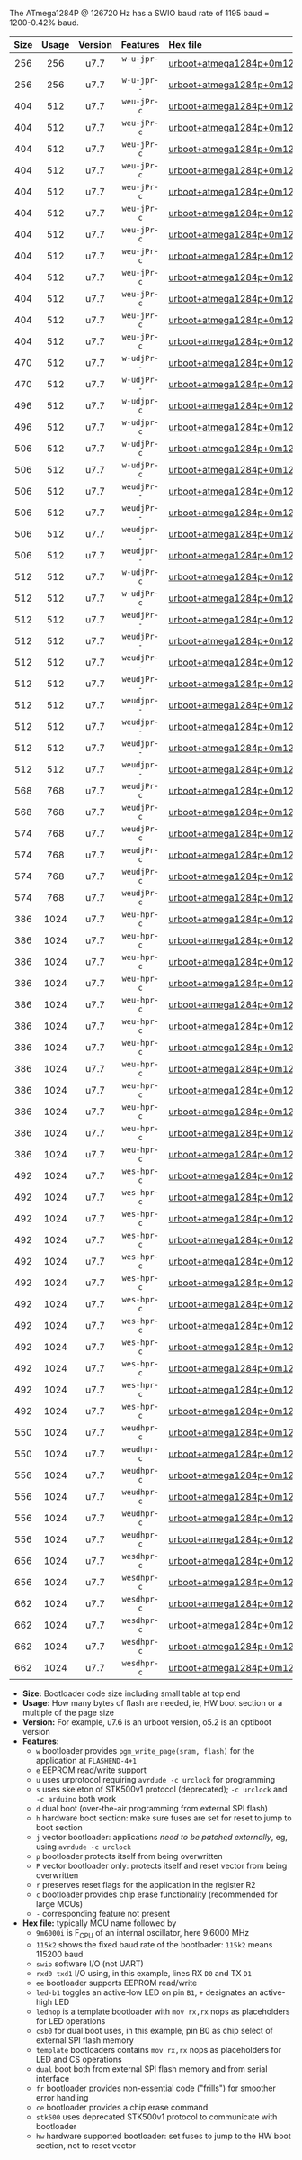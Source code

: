 The ATmega1284P @ 126720 Hz has a SWIO baud rate of 1195 baud = 1200-0.42% baud.

|Size|Usage|Version|Features|Hex file|
|:-:|:-:|:-:|:-:|:--|
|256|256|u7.7|`w-u-jpr--`|[urboot+atmega1284p+0m126720i++++1k2_swio_rxd0_txd1.hex](https://raw.githubusercontent.com/stefanrueger/urboot.hex/main/mcus/atmega1284p/internal_oscillator/fint+0m126720_Hz/br++++1k2_bps/urboot+atmega1284p+0m126720i++++1k2_swio_rxd0_txd1.hex)|
|256|256|u7.7|`w-u-jpr--`|[urboot+atmega1284p+0m126720i++++1k2_swio_rxd2_txd3.hex](https://raw.githubusercontent.com/stefanrueger/urboot.hex/main/mcus/atmega1284p/internal_oscillator/fint+0m126720_Hz/br++++1k2_bps/urboot+atmega1284p+0m126720i++++1k2_swio_rxd2_txd3.hex)|
|404|512|u7.7|`weu-jPr-c`|[urboot+atmega1284p+0m126720i++++1k2_swio_rxd0_txd1_ee_led+b0_fr_ce.hex](https://raw.githubusercontent.com/stefanrueger/urboot.hex/main/mcus/atmega1284p/internal_oscillator/fint+0m126720_Hz/br++++1k2_bps/urboot+atmega1284p+0m126720i++++1k2_swio_rxd0_txd1_ee_led+b0_fr_ce.hex)|
|404|512|u7.7|`weu-jPr-c`|[urboot+atmega1284p+0m126720i++++1k2_swio_rxd0_txd1_ee_led+b5_fr_ce.hex](https://raw.githubusercontent.com/stefanrueger/urboot.hex/main/mcus/atmega1284p/internal_oscillator/fint+0m126720_Hz/br++++1k2_bps/urboot+atmega1284p+0m126720i++++1k2_swio_rxd0_txd1_ee_led+b5_fr_ce.hex)|
|404|512|u7.7|`weu-jPr-c`|[urboot+atmega1284p+0m126720i++++1k2_swio_rxd0_txd1_ee_led+b7_fr_ce.hex](https://raw.githubusercontent.com/stefanrueger/urboot.hex/main/mcus/atmega1284p/internal_oscillator/fint+0m126720_Hz/br++++1k2_bps/urboot+atmega1284p+0m126720i++++1k2_swio_rxd0_txd1_ee_led+b7_fr_ce.hex)|
|404|512|u7.7|`weu-jPr-c`|[urboot+atmega1284p+0m126720i++++1k2_swio_rxd0_txd1_ee_led+c7_fr_ce.hex](https://raw.githubusercontent.com/stefanrueger/urboot.hex/main/mcus/atmega1284p/internal_oscillator/fint+0m126720_Hz/br++++1k2_bps/urboot+atmega1284p+0m126720i++++1k2_swio_rxd0_txd1_ee_led+c7_fr_ce.hex)|
|404|512|u7.7|`weu-jPr-c`|[urboot+atmega1284p+0m126720i++++1k2_swio_rxd0_txd1_ee_led+d7_fr_ce.hex](https://raw.githubusercontent.com/stefanrueger/urboot.hex/main/mcus/atmega1284p/internal_oscillator/fint+0m126720_Hz/br++++1k2_bps/urboot+atmega1284p+0m126720i++++1k2_swio_rxd0_txd1_ee_led+d7_fr_ce.hex)|
|404|512|u7.7|`weu-jPr-c`|[urboot+atmega1284p+0m126720i++++1k2_swio_rxd0_txd1_ee_lednop_fr_ce.hex](https://raw.githubusercontent.com/stefanrueger/urboot.hex/main/mcus/atmega1284p/internal_oscillator/fint+0m126720_Hz/br++++1k2_bps/urboot+atmega1284p+0m126720i++++1k2_swio_rxd0_txd1_ee_lednop_fr_ce.hex)|
|404|512|u7.7|`weu-jPr-c`|[urboot+atmega1284p+0m126720i++++1k2_swio_rxd2_txd3_ee_led+b0_fr_ce.hex](https://raw.githubusercontent.com/stefanrueger/urboot.hex/main/mcus/atmega1284p/internal_oscillator/fint+0m126720_Hz/br++++1k2_bps/urboot+atmega1284p+0m126720i++++1k2_swio_rxd2_txd3_ee_led+b0_fr_ce.hex)|
|404|512|u7.7|`weu-jPr-c`|[urboot+atmega1284p+0m126720i++++1k2_swio_rxd2_txd3_ee_led+b5_fr_ce.hex](https://raw.githubusercontent.com/stefanrueger/urboot.hex/main/mcus/atmega1284p/internal_oscillator/fint+0m126720_Hz/br++++1k2_bps/urboot+atmega1284p+0m126720i++++1k2_swio_rxd2_txd3_ee_led+b5_fr_ce.hex)|
|404|512|u7.7|`weu-jPr-c`|[urboot+atmega1284p+0m126720i++++1k2_swio_rxd2_txd3_ee_led+b7_fr_ce.hex](https://raw.githubusercontent.com/stefanrueger/urboot.hex/main/mcus/atmega1284p/internal_oscillator/fint+0m126720_Hz/br++++1k2_bps/urboot+atmega1284p+0m126720i++++1k2_swio_rxd2_txd3_ee_led+b7_fr_ce.hex)|
|404|512|u7.7|`weu-jPr-c`|[urboot+atmega1284p+0m126720i++++1k2_swio_rxd2_txd3_ee_led+c7_fr_ce.hex](https://raw.githubusercontent.com/stefanrueger/urboot.hex/main/mcus/atmega1284p/internal_oscillator/fint+0m126720_Hz/br++++1k2_bps/urboot+atmega1284p+0m126720i++++1k2_swio_rxd2_txd3_ee_led+c7_fr_ce.hex)|
|404|512|u7.7|`weu-jPr-c`|[urboot+atmega1284p+0m126720i++++1k2_swio_rxd2_txd3_ee_led+d7_fr_ce.hex](https://raw.githubusercontent.com/stefanrueger/urboot.hex/main/mcus/atmega1284p/internal_oscillator/fint+0m126720_Hz/br++++1k2_bps/urboot+atmega1284p+0m126720i++++1k2_swio_rxd2_txd3_ee_led+d7_fr_ce.hex)|
|404|512|u7.7|`weu-jPr-c`|[urboot+atmega1284p+0m126720i++++1k2_swio_rxd2_txd3_ee_lednop_fr_ce.hex](https://raw.githubusercontent.com/stefanrueger/urboot.hex/main/mcus/atmega1284p/internal_oscillator/fint+0m126720_Hz/br++++1k2_bps/urboot+atmega1284p+0m126720i++++1k2_swio_rxd2_txd3_ee_lednop_fr_ce.hex)|
|470|512|u7.7|`w-udjPr--`|[urboot+atmega1284p+0m126720i++++1k2_swio_rxd0_txd1_template_dual_fr.hex](https://raw.githubusercontent.com/stefanrueger/urboot.hex/main/mcus/atmega1284p/internal_oscillator/fint+0m126720_Hz/br++++1k2_bps/urboot+atmega1284p+0m126720i++++1k2_swio_rxd0_txd1_template_dual_fr.hex)|
|470|512|u7.7|`w-udjPr--`|[urboot+atmega1284p+0m126720i++++1k2_swio_rxd2_txd3_template_dual_fr.hex](https://raw.githubusercontent.com/stefanrueger/urboot.hex/main/mcus/atmega1284p/internal_oscillator/fint+0m126720_Hz/br++++1k2_bps/urboot+atmega1284p+0m126720i++++1k2_swio_rxd2_txd3_template_dual_fr.hex)|
|496|512|u7.7|`w-udjpr-c`|[urboot+atmega1284p+0m126720i++++1k2_swio_rxd0_txd1_template_dual_fr_ce.hex](https://raw.githubusercontent.com/stefanrueger/urboot.hex/main/mcus/atmega1284p/internal_oscillator/fint+0m126720_Hz/br++++1k2_bps/urboot+atmega1284p+0m126720i++++1k2_swio_rxd0_txd1_template_dual_fr_ce.hex)|
|496|512|u7.7|`w-udjpr-c`|[urboot+atmega1284p+0m126720i++++1k2_swio_rxd2_txd3_template_dual_fr_ce.hex](https://raw.githubusercontent.com/stefanrueger/urboot.hex/main/mcus/atmega1284p/internal_oscillator/fint+0m126720_Hz/br++++1k2_bps/urboot+atmega1284p+0m126720i++++1k2_swio_rxd2_txd3_template_dual_fr_ce.hex)|
|506|512|u7.7|`w-udjPr-c`|[urboot+atmega1284p+0m126720i++++1k2_swio_rxd0_txd1_led+c7_csb3_dual_fr_ce.hex](https://raw.githubusercontent.com/stefanrueger/urboot.hex/main/mcus/atmega1284p/internal_oscillator/fint+0m126720_Hz/br++++1k2_bps/urboot+atmega1284p+0m126720i++++1k2_swio_rxd0_txd1_led+c7_csb3_dual_fr_ce.hex)|
|506|512|u7.7|`w-udjPr-c`|[urboot+atmega1284p+0m126720i++++1k2_swio_rxd2_txd3_led+c7_csb3_dual_fr_ce.hex](https://raw.githubusercontent.com/stefanrueger/urboot.hex/main/mcus/atmega1284p/internal_oscillator/fint+0m126720_Hz/br++++1k2_bps/urboot+atmega1284p+0m126720i++++1k2_swio_rxd2_txd3_led+c7_csb3_dual_fr_ce.hex)|
|506|512|u7.7|`weudjPr--`|[urboot+atmega1284p+0m126720i++++1k2_swio_rxd0_txd1_ee_led+c7_csb3_dual.hex](https://raw.githubusercontent.com/stefanrueger/urboot.hex/main/mcus/atmega1284p/internal_oscillator/fint+0m126720_Hz/br++++1k2_bps/urboot+atmega1284p+0m126720i++++1k2_swio_rxd0_txd1_ee_led+c7_csb3_dual.hex)|
|506|512|u7.7|`weudjPr--`|[urboot+atmega1284p+0m126720i++++1k2_swio_rxd2_txd3_ee_led+c7_csb3_dual.hex](https://raw.githubusercontent.com/stefanrueger/urboot.hex/main/mcus/atmega1284p/internal_oscillator/fint+0m126720_Hz/br++++1k2_bps/urboot+atmega1284p+0m126720i++++1k2_swio_rxd2_txd3_ee_led+c7_csb3_dual.hex)|
|506|512|u7.7|`weudjpr--`|[urboot+atmega1284p+0m126720i++++1k2_swio_rxd0_txd1_ee_led+c7_csb3_dual_fr.hex](https://raw.githubusercontent.com/stefanrueger/urboot.hex/main/mcus/atmega1284p/internal_oscillator/fint+0m126720_Hz/br++++1k2_bps/urboot+atmega1284p+0m126720i++++1k2_swio_rxd0_txd1_ee_led+c7_csb3_dual_fr.hex)|
|506|512|u7.7|`weudjpr--`|[urboot+atmega1284p+0m126720i++++1k2_swio_rxd2_txd3_ee_led+c7_csb3_dual_fr.hex](https://raw.githubusercontent.com/stefanrueger/urboot.hex/main/mcus/atmega1284p/internal_oscillator/fint+0m126720_Hz/br++++1k2_bps/urboot+atmega1284p+0m126720i++++1k2_swio_rxd2_txd3_ee_led+c7_csb3_dual_fr.hex)|
|512|512|u7.7|`w-udjPr-c`|[urboot+atmega1284p+0m126720i++++1k2_swio_rxd0_txd1_led+d7_csc7_dual_fr_ce.hex](https://raw.githubusercontent.com/stefanrueger/urboot.hex/main/mcus/atmega1284p/internal_oscillator/fint+0m126720_Hz/br++++1k2_bps/urboot+atmega1284p+0m126720i++++1k2_swio_rxd0_txd1_led+d7_csc7_dual_fr_ce.hex)|
|512|512|u7.7|`w-udjPr-c`|[urboot+atmega1284p+0m126720i++++1k2_swio_rxd2_txd3_led+d7_csc7_dual_fr_ce.hex](https://raw.githubusercontent.com/stefanrueger/urboot.hex/main/mcus/atmega1284p/internal_oscillator/fint+0m126720_Hz/br++++1k2_bps/urboot+atmega1284p+0m126720i++++1k2_swio_rxd2_txd3_led+d7_csc7_dual_fr_ce.hex)|
|512|512|u7.7|`weudjPr--`|[urboot+atmega1284p+0m126720i++++1k2_swio_rxd0_txd1_ee_led+d7_csc7_dual.hex](https://raw.githubusercontent.com/stefanrueger/urboot.hex/main/mcus/atmega1284p/internal_oscillator/fint+0m126720_Hz/br++++1k2_bps/urboot+atmega1284p+0m126720i++++1k2_swio_rxd0_txd1_ee_led+d7_csc7_dual.hex)|
|512|512|u7.7|`weudjPr--`|[urboot+atmega1284p+0m126720i++++1k2_swio_rxd0_txd1_ee_template_dual.hex](https://raw.githubusercontent.com/stefanrueger/urboot.hex/main/mcus/atmega1284p/internal_oscillator/fint+0m126720_Hz/br++++1k2_bps/urboot+atmega1284p+0m126720i++++1k2_swio_rxd0_txd1_ee_template_dual.hex)|
|512|512|u7.7|`weudjPr--`|[urboot+atmega1284p+0m126720i++++1k2_swio_rxd2_txd3_ee_led+d7_csc7_dual.hex](https://raw.githubusercontent.com/stefanrueger/urboot.hex/main/mcus/atmega1284p/internal_oscillator/fint+0m126720_Hz/br++++1k2_bps/urboot+atmega1284p+0m126720i++++1k2_swio_rxd2_txd3_ee_led+d7_csc7_dual.hex)|
|512|512|u7.7|`weudjPr--`|[urboot+atmega1284p+0m126720i++++1k2_swio_rxd2_txd3_ee_template_dual.hex](https://raw.githubusercontent.com/stefanrueger/urboot.hex/main/mcus/atmega1284p/internal_oscillator/fint+0m126720_Hz/br++++1k2_bps/urboot+atmega1284p+0m126720i++++1k2_swio_rxd2_txd3_ee_template_dual.hex)|
|512|512|u7.7|`weudjpr--`|[urboot+atmega1284p+0m126720i++++1k2_swio_rxd0_txd1_ee_led+d7_csc7_dual_fr.hex](https://raw.githubusercontent.com/stefanrueger/urboot.hex/main/mcus/atmega1284p/internal_oscillator/fint+0m126720_Hz/br++++1k2_bps/urboot+atmega1284p+0m126720i++++1k2_swio_rxd0_txd1_ee_led+d7_csc7_dual_fr.hex)|
|512|512|u7.7|`weudjpr--`|[urboot+atmega1284p+0m126720i++++1k2_swio_rxd0_txd1_ee_template_dual_fr.hex](https://raw.githubusercontent.com/stefanrueger/urboot.hex/main/mcus/atmega1284p/internal_oscillator/fint+0m126720_Hz/br++++1k2_bps/urboot+atmega1284p+0m126720i++++1k2_swio_rxd0_txd1_ee_template_dual_fr.hex)|
|512|512|u7.7|`weudjpr--`|[urboot+atmega1284p+0m126720i++++1k2_swio_rxd2_txd3_ee_led+d7_csc7_dual_fr.hex](https://raw.githubusercontent.com/stefanrueger/urboot.hex/main/mcus/atmega1284p/internal_oscillator/fint+0m126720_Hz/br++++1k2_bps/urboot+atmega1284p+0m126720i++++1k2_swio_rxd2_txd3_ee_led+d7_csc7_dual_fr.hex)|
|512|512|u7.7|`weudjpr--`|[urboot+atmega1284p+0m126720i++++1k2_swio_rxd2_txd3_ee_template_dual_fr.hex](https://raw.githubusercontent.com/stefanrueger/urboot.hex/main/mcus/atmega1284p/internal_oscillator/fint+0m126720_Hz/br++++1k2_bps/urboot+atmega1284p+0m126720i++++1k2_swio_rxd2_txd3_ee_template_dual_fr.hex)|
|568|768|u7.7|`weudjPr-c`|[urboot+atmega1284p+0m126720i++++1k2_swio_rxd0_txd1_ee_led+c7_csb3_dual_fr_ce.hex](https://raw.githubusercontent.com/stefanrueger/urboot.hex/main/mcus/atmega1284p/internal_oscillator/fint+0m126720_Hz/br++++1k2_bps/urboot+atmega1284p+0m126720i++++1k2_swio_rxd0_txd1_ee_led+c7_csb3_dual_fr_ce.hex)|
|568|768|u7.7|`weudjPr-c`|[urboot+atmega1284p+0m126720i++++1k2_swio_rxd2_txd3_ee_led+c7_csb3_dual_fr_ce.hex](https://raw.githubusercontent.com/stefanrueger/urboot.hex/main/mcus/atmega1284p/internal_oscillator/fint+0m126720_Hz/br++++1k2_bps/urboot+atmega1284p+0m126720i++++1k2_swio_rxd2_txd3_ee_led+c7_csb3_dual_fr_ce.hex)|
|574|768|u7.7|`weudjPr-c`|[urboot+atmega1284p+0m126720i++++1k2_swio_rxd0_txd1_ee_led+d7_csc7_dual_fr_ce.hex](https://raw.githubusercontent.com/stefanrueger/urboot.hex/main/mcus/atmega1284p/internal_oscillator/fint+0m126720_Hz/br++++1k2_bps/urboot+atmega1284p+0m126720i++++1k2_swio_rxd0_txd1_ee_led+d7_csc7_dual_fr_ce.hex)|
|574|768|u7.7|`weudjPr-c`|[urboot+atmega1284p+0m126720i++++1k2_swio_rxd0_txd1_ee_template_dual_fr_ce.hex](https://raw.githubusercontent.com/stefanrueger/urboot.hex/main/mcus/atmega1284p/internal_oscillator/fint+0m126720_Hz/br++++1k2_bps/urboot+atmega1284p+0m126720i++++1k2_swio_rxd0_txd1_ee_template_dual_fr_ce.hex)|
|574|768|u7.7|`weudjPr-c`|[urboot+atmega1284p+0m126720i++++1k2_swio_rxd2_txd3_ee_led+d7_csc7_dual_fr_ce.hex](https://raw.githubusercontent.com/stefanrueger/urboot.hex/main/mcus/atmega1284p/internal_oscillator/fint+0m126720_Hz/br++++1k2_bps/urboot+atmega1284p+0m126720i++++1k2_swio_rxd2_txd3_ee_led+d7_csc7_dual_fr_ce.hex)|
|574|768|u7.7|`weudjPr-c`|[urboot+atmega1284p+0m126720i++++1k2_swio_rxd2_txd3_ee_template_dual_fr_ce.hex](https://raw.githubusercontent.com/stefanrueger/urboot.hex/main/mcus/atmega1284p/internal_oscillator/fint+0m126720_Hz/br++++1k2_bps/urboot+atmega1284p+0m126720i++++1k2_swio_rxd2_txd3_ee_template_dual_fr_ce.hex)|
|386|1024|u7.7|`weu-hpr-c`|[urboot+atmega1284p+0m126720i++++1k2_swio_rxd0_txd1_ee_led+b0_fr_ce_hw.hex](https://raw.githubusercontent.com/stefanrueger/urboot.hex/main/mcus/atmega1284p/internal_oscillator/fint+0m126720_Hz/br++++1k2_bps/urboot+atmega1284p+0m126720i++++1k2_swio_rxd0_txd1_ee_led+b0_fr_ce_hw.hex)|
|386|1024|u7.7|`weu-hpr-c`|[urboot+atmega1284p+0m126720i++++1k2_swio_rxd0_txd1_ee_led+b5_fr_ce_hw.hex](https://raw.githubusercontent.com/stefanrueger/urboot.hex/main/mcus/atmega1284p/internal_oscillator/fint+0m126720_Hz/br++++1k2_bps/urboot+atmega1284p+0m126720i++++1k2_swio_rxd0_txd1_ee_led+b5_fr_ce_hw.hex)|
|386|1024|u7.7|`weu-hpr-c`|[urboot+atmega1284p+0m126720i++++1k2_swio_rxd0_txd1_ee_led+b7_fr_ce_hw.hex](https://raw.githubusercontent.com/stefanrueger/urboot.hex/main/mcus/atmega1284p/internal_oscillator/fint+0m126720_Hz/br++++1k2_bps/urboot+atmega1284p+0m126720i++++1k2_swio_rxd0_txd1_ee_led+b7_fr_ce_hw.hex)|
|386|1024|u7.7|`weu-hpr-c`|[urboot+atmega1284p+0m126720i++++1k2_swio_rxd0_txd1_ee_led+c7_fr_ce_hw.hex](https://raw.githubusercontent.com/stefanrueger/urboot.hex/main/mcus/atmega1284p/internal_oscillator/fint+0m126720_Hz/br++++1k2_bps/urboot+atmega1284p+0m126720i++++1k2_swio_rxd0_txd1_ee_led+c7_fr_ce_hw.hex)|
|386|1024|u7.7|`weu-hpr-c`|[urboot+atmega1284p+0m126720i++++1k2_swio_rxd0_txd1_ee_led+d7_fr_ce_hw.hex](https://raw.githubusercontent.com/stefanrueger/urboot.hex/main/mcus/atmega1284p/internal_oscillator/fint+0m126720_Hz/br++++1k2_bps/urboot+atmega1284p+0m126720i++++1k2_swio_rxd0_txd1_ee_led+d7_fr_ce_hw.hex)|
|386|1024|u7.7|`weu-hpr-c`|[urboot+atmega1284p+0m126720i++++1k2_swio_rxd0_txd1_ee_lednop_fr_ce_hw.hex](https://raw.githubusercontent.com/stefanrueger/urboot.hex/main/mcus/atmega1284p/internal_oscillator/fint+0m126720_Hz/br++++1k2_bps/urboot+atmega1284p+0m126720i++++1k2_swio_rxd0_txd1_ee_lednop_fr_ce_hw.hex)|
|386|1024|u7.7|`weu-hpr-c`|[urboot+atmega1284p+0m126720i++++1k2_swio_rxd2_txd3_ee_led+b0_fr_ce_hw.hex](https://raw.githubusercontent.com/stefanrueger/urboot.hex/main/mcus/atmega1284p/internal_oscillator/fint+0m126720_Hz/br++++1k2_bps/urboot+atmega1284p+0m126720i++++1k2_swio_rxd2_txd3_ee_led+b0_fr_ce_hw.hex)|
|386|1024|u7.7|`weu-hpr-c`|[urboot+atmega1284p+0m126720i++++1k2_swio_rxd2_txd3_ee_led+b5_fr_ce_hw.hex](https://raw.githubusercontent.com/stefanrueger/urboot.hex/main/mcus/atmega1284p/internal_oscillator/fint+0m126720_Hz/br++++1k2_bps/urboot+atmega1284p+0m126720i++++1k2_swio_rxd2_txd3_ee_led+b5_fr_ce_hw.hex)|
|386|1024|u7.7|`weu-hpr-c`|[urboot+atmega1284p+0m126720i++++1k2_swio_rxd2_txd3_ee_led+b7_fr_ce_hw.hex](https://raw.githubusercontent.com/stefanrueger/urboot.hex/main/mcus/atmega1284p/internal_oscillator/fint+0m126720_Hz/br++++1k2_bps/urboot+atmega1284p+0m126720i++++1k2_swio_rxd2_txd3_ee_led+b7_fr_ce_hw.hex)|
|386|1024|u7.7|`weu-hpr-c`|[urboot+atmega1284p+0m126720i++++1k2_swio_rxd2_txd3_ee_led+c7_fr_ce_hw.hex](https://raw.githubusercontent.com/stefanrueger/urboot.hex/main/mcus/atmega1284p/internal_oscillator/fint+0m126720_Hz/br++++1k2_bps/urboot+atmega1284p+0m126720i++++1k2_swio_rxd2_txd3_ee_led+c7_fr_ce_hw.hex)|
|386|1024|u7.7|`weu-hpr-c`|[urboot+atmega1284p+0m126720i++++1k2_swio_rxd2_txd3_ee_led+d7_fr_ce_hw.hex](https://raw.githubusercontent.com/stefanrueger/urboot.hex/main/mcus/atmega1284p/internal_oscillator/fint+0m126720_Hz/br++++1k2_bps/urboot+atmega1284p+0m126720i++++1k2_swio_rxd2_txd3_ee_led+d7_fr_ce_hw.hex)|
|386|1024|u7.7|`weu-hpr-c`|[urboot+atmega1284p+0m126720i++++1k2_swio_rxd2_txd3_ee_lednop_fr_ce_hw.hex](https://raw.githubusercontent.com/stefanrueger/urboot.hex/main/mcus/atmega1284p/internal_oscillator/fint+0m126720_Hz/br++++1k2_bps/urboot+atmega1284p+0m126720i++++1k2_swio_rxd2_txd3_ee_lednop_fr_ce_hw.hex)|
|492|1024|u7.7|`wes-hpr-c`|[urboot+atmega1284p+0m126720i++++1k2_swio_rxd0_txd1_ee_led+b0_fr_ce_stk500_hw.hex](https://raw.githubusercontent.com/stefanrueger/urboot.hex/main/mcus/atmega1284p/internal_oscillator/fint+0m126720_Hz/br++++1k2_bps/urboot+atmega1284p+0m126720i++++1k2_swio_rxd0_txd1_ee_led+b0_fr_ce_stk500_hw.hex)|
|492|1024|u7.7|`wes-hpr-c`|[urboot+atmega1284p+0m126720i++++1k2_swio_rxd0_txd1_ee_led+b5_fr_ce_stk500_hw.hex](https://raw.githubusercontent.com/stefanrueger/urboot.hex/main/mcus/atmega1284p/internal_oscillator/fint+0m126720_Hz/br++++1k2_bps/urboot+atmega1284p+0m126720i++++1k2_swio_rxd0_txd1_ee_led+b5_fr_ce_stk500_hw.hex)|
|492|1024|u7.7|`wes-hpr-c`|[urboot+atmega1284p+0m126720i++++1k2_swio_rxd0_txd1_ee_led+b7_fr_ce_stk500_hw.hex](https://raw.githubusercontent.com/stefanrueger/urboot.hex/main/mcus/atmega1284p/internal_oscillator/fint+0m126720_Hz/br++++1k2_bps/urboot+atmega1284p+0m126720i++++1k2_swio_rxd0_txd1_ee_led+b7_fr_ce_stk500_hw.hex)|
|492|1024|u7.7|`wes-hpr-c`|[urboot+atmega1284p+0m126720i++++1k2_swio_rxd0_txd1_ee_led+c7_fr_ce_stk500_hw.hex](https://raw.githubusercontent.com/stefanrueger/urboot.hex/main/mcus/atmega1284p/internal_oscillator/fint+0m126720_Hz/br++++1k2_bps/urboot+atmega1284p+0m126720i++++1k2_swio_rxd0_txd1_ee_led+c7_fr_ce_stk500_hw.hex)|
|492|1024|u7.7|`wes-hpr-c`|[urboot+atmega1284p+0m126720i++++1k2_swio_rxd0_txd1_ee_led+d7_fr_ce_stk500_hw.hex](https://raw.githubusercontent.com/stefanrueger/urboot.hex/main/mcus/atmega1284p/internal_oscillator/fint+0m126720_Hz/br++++1k2_bps/urboot+atmega1284p+0m126720i++++1k2_swio_rxd0_txd1_ee_led+d7_fr_ce_stk500_hw.hex)|
|492|1024|u7.7|`wes-hpr-c`|[urboot+atmega1284p+0m126720i++++1k2_swio_rxd0_txd1_ee_lednop_fr_ce_stk500_hw.hex](https://raw.githubusercontent.com/stefanrueger/urboot.hex/main/mcus/atmega1284p/internal_oscillator/fint+0m126720_Hz/br++++1k2_bps/urboot+atmega1284p+0m126720i++++1k2_swio_rxd0_txd1_ee_lednop_fr_ce_stk500_hw.hex)|
|492|1024|u7.7|`wes-hpr-c`|[urboot+atmega1284p+0m126720i++++1k2_swio_rxd2_txd3_ee_led+b0_fr_ce_stk500_hw.hex](https://raw.githubusercontent.com/stefanrueger/urboot.hex/main/mcus/atmega1284p/internal_oscillator/fint+0m126720_Hz/br++++1k2_bps/urboot+atmega1284p+0m126720i++++1k2_swio_rxd2_txd3_ee_led+b0_fr_ce_stk500_hw.hex)|
|492|1024|u7.7|`wes-hpr-c`|[urboot+atmega1284p+0m126720i++++1k2_swio_rxd2_txd3_ee_led+b5_fr_ce_stk500_hw.hex](https://raw.githubusercontent.com/stefanrueger/urboot.hex/main/mcus/atmega1284p/internal_oscillator/fint+0m126720_Hz/br++++1k2_bps/urboot+atmega1284p+0m126720i++++1k2_swio_rxd2_txd3_ee_led+b5_fr_ce_stk500_hw.hex)|
|492|1024|u7.7|`wes-hpr-c`|[urboot+atmega1284p+0m126720i++++1k2_swio_rxd2_txd3_ee_led+b7_fr_ce_stk500_hw.hex](https://raw.githubusercontent.com/stefanrueger/urboot.hex/main/mcus/atmega1284p/internal_oscillator/fint+0m126720_Hz/br++++1k2_bps/urboot+atmega1284p+0m126720i++++1k2_swio_rxd2_txd3_ee_led+b7_fr_ce_stk500_hw.hex)|
|492|1024|u7.7|`wes-hpr-c`|[urboot+atmega1284p+0m126720i++++1k2_swio_rxd2_txd3_ee_led+c7_fr_ce_stk500_hw.hex](https://raw.githubusercontent.com/stefanrueger/urboot.hex/main/mcus/atmega1284p/internal_oscillator/fint+0m126720_Hz/br++++1k2_bps/urboot+atmega1284p+0m126720i++++1k2_swio_rxd2_txd3_ee_led+c7_fr_ce_stk500_hw.hex)|
|492|1024|u7.7|`wes-hpr-c`|[urboot+atmega1284p+0m126720i++++1k2_swio_rxd2_txd3_ee_led+d7_fr_ce_stk500_hw.hex](https://raw.githubusercontent.com/stefanrueger/urboot.hex/main/mcus/atmega1284p/internal_oscillator/fint+0m126720_Hz/br++++1k2_bps/urboot+atmega1284p+0m126720i++++1k2_swio_rxd2_txd3_ee_led+d7_fr_ce_stk500_hw.hex)|
|492|1024|u7.7|`wes-hpr-c`|[urboot+atmega1284p+0m126720i++++1k2_swio_rxd2_txd3_ee_lednop_fr_ce_stk500_hw.hex](https://raw.githubusercontent.com/stefanrueger/urboot.hex/main/mcus/atmega1284p/internal_oscillator/fint+0m126720_Hz/br++++1k2_bps/urboot+atmega1284p+0m126720i++++1k2_swio_rxd2_txd3_ee_lednop_fr_ce_stk500_hw.hex)|
|550|1024|u7.7|`weudhpr-c`|[urboot+atmega1284p+0m126720i++++1k2_swio_rxd0_txd1_ee_led+c7_csb3_dual_fr_ce_hw.hex](https://raw.githubusercontent.com/stefanrueger/urboot.hex/main/mcus/atmega1284p/internal_oscillator/fint+0m126720_Hz/br++++1k2_bps/urboot+atmega1284p+0m126720i++++1k2_swio_rxd0_txd1_ee_led+c7_csb3_dual_fr_ce_hw.hex)|
|550|1024|u7.7|`weudhpr-c`|[urboot+atmega1284p+0m126720i++++1k2_swio_rxd2_txd3_ee_led+c7_csb3_dual_fr_ce_hw.hex](https://raw.githubusercontent.com/stefanrueger/urboot.hex/main/mcus/atmega1284p/internal_oscillator/fint+0m126720_Hz/br++++1k2_bps/urboot+atmega1284p+0m126720i++++1k2_swio_rxd2_txd3_ee_led+c7_csb3_dual_fr_ce_hw.hex)|
|556|1024|u7.7|`weudhpr-c`|[urboot+atmega1284p+0m126720i++++1k2_swio_rxd0_txd1_ee_led+d7_csc7_dual_fr_ce_hw.hex](https://raw.githubusercontent.com/stefanrueger/urboot.hex/main/mcus/atmega1284p/internal_oscillator/fint+0m126720_Hz/br++++1k2_bps/urboot+atmega1284p+0m126720i++++1k2_swio_rxd0_txd1_ee_led+d7_csc7_dual_fr_ce_hw.hex)|
|556|1024|u7.7|`weudhpr-c`|[urboot+atmega1284p+0m126720i++++1k2_swio_rxd0_txd1_ee_template_dual_fr_ce_hw.hex](https://raw.githubusercontent.com/stefanrueger/urboot.hex/main/mcus/atmega1284p/internal_oscillator/fint+0m126720_Hz/br++++1k2_bps/urboot+atmega1284p+0m126720i++++1k2_swio_rxd0_txd1_ee_template_dual_fr_ce_hw.hex)|
|556|1024|u7.7|`weudhpr-c`|[urboot+atmega1284p+0m126720i++++1k2_swio_rxd2_txd3_ee_led+d7_csc7_dual_fr_ce_hw.hex](https://raw.githubusercontent.com/stefanrueger/urboot.hex/main/mcus/atmega1284p/internal_oscillator/fint+0m126720_Hz/br++++1k2_bps/urboot+atmega1284p+0m126720i++++1k2_swio_rxd2_txd3_ee_led+d7_csc7_dual_fr_ce_hw.hex)|
|556|1024|u7.7|`weudhpr-c`|[urboot+atmega1284p+0m126720i++++1k2_swio_rxd2_txd3_ee_template_dual_fr_ce_hw.hex](https://raw.githubusercontent.com/stefanrueger/urboot.hex/main/mcus/atmega1284p/internal_oscillator/fint+0m126720_Hz/br++++1k2_bps/urboot+atmega1284p+0m126720i++++1k2_swio_rxd2_txd3_ee_template_dual_fr_ce_hw.hex)|
|656|1024|u7.7|`wesdhpr-c`|[urboot+atmega1284p+0m126720i++++1k2_swio_rxd0_txd1_ee_led+c7_csb3_dual_fr_ce_stk500_hw.hex](https://raw.githubusercontent.com/stefanrueger/urboot.hex/main/mcus/atmega1284p/internal_oscillator/fint+0m126720_Hz/br++++1k2_bps/urboot+atmega1284p+0m126720i++++1k2_swio_rxd0_txd1_ee_led+c7_csb3_dual_fr_ce_stk500_hw.hex)|
|656|1024|u7.7|`wesdhpr-c`|[urboot+atmega1284p+0m126720i++++1k2_swio_rxd2_txd3_ee_led+c7_csb3_dual_fr_ce_stk500_hw.hex](https://raw.githubusercontent.com/stefanrueger/urboot.hex/main/mcus/atmega1284p/internal_oscillator/fint+0m126720_Hz/br++++1k2_bps/urboot+atmega1284p+0m126720i++++1k2_swio_rxd2_txd3_ee_led+c7_csb3_dual_fr_ce_stk500_hw.hex)|
|662|1024|u7.7|`wesdhpr-c`|[urboot+atmega1284p+0m126720i++++1k2_swio_rxd0_txd1_ee_led+d7_csc7_dual_fr_ce_stk500_hw.hex](https://raw.githubusercontent.com/stefanrueger/urboot.hex/main/mcus/atmega1284p/internal_oscillator/fint+0m126720_Hz/br++++1k2_bps/urboot+atmega1284p+0m126720i++++1k2_swio_rxd0_txd1_ee_led+d7_csc7_dual_fr_ce_stk500_hw.hex)|
|662|1024|u7.7|`wesdhpr-c`|[urboot+atmega1284p+0m126720i++++1k2_swio_rxd0_txd1_ee_template_dual_fr_ce_stk500_hw.hex](https://raw.githubusercontent.com/stefanrueger/urboot.hex/main/mcus/atmega1284p/internal_oscillator/fint+0m126720_Hz/br++++1k2_bps/urboot+atmega1284p+0m126720i++++1k2_swio_rxd0_txd1_ee_template_dual_fr_ce_stk500_hw.hex)|
|662|1024|u7.7|`wesdhpr-c`|[urboot+atmega1284p+0m126720i++++1k2_swio_rxd2_txd3_ee_led+d7_csc7_dual_fr_ce_stk500_hw.hex](https://raw.githubusercontent.com/stefanrueger/urboot.hex/main/mcus/atmega1284p/internal_oscillator/fint+0m126720_Hz/br++++1k2_bps/urboot+atmega1284p+0m126720i++++1k2_swio_rxd2_txd3_ee_led+d7_csc7_dual_fr_ce_stk500_hw.hex)|
|662|1024|u7.7|`wesdhpr-c`|[urboot+atmega1284p+0m126720i++++1k2_swio_rxd2_txd3_ee_template_dual_fr_ce_stk500_hw.hex](https://raw.githubusercontent.com/stefanrueger/urboot.hex/main/mcus/atmega1284p/internal_oscillator/fint+0m126720_Hz/br++++1k2_bps/urboot+atmega1284p+0m126720i++++1k2_swio_rxd2_txd3_ee_template_dual_fr_ce_stk500_hw.hex)|

- **Size:** Bootloader code size including small table at top end
- **Usage:** How many bytes of flash are needed, ie, HW boot section or a multiple of the page size
- **Version:** For example, u7.6 is an urboot version, o5.2 is an optiboot version
- **Features:**
  + `w` bootloader provides `pgm_write_page(sram, flash)` for the application at `FLASHEND-4+1`
  + `e` EEPROM read/write support
  + `u` uses urprotocol requiring `avrdude -c urclock` for programming
  + `s` uses skeleton of STK500v1 protocol (deprecated); `-c urclock` and `-c arduino` both work
  + `d` dual boot (over-the-air programming from external SPI flash)
  + `h` hardware boot section: make sure fuses are set for reset to jump to boot section
  + `j` vector bootloader: applications *need to be patched externally*, eg, using `avrdude -c urclock`
  + `p` bootloader protects itself from being overwritten
  + `P` vector bootloader only: protects itself and reset vector from being overwritten
  + `r` preserves reset flags for the application in the register R2
  + `c` bootloader provides chip erase functionality (recommended for large MCUs)
  + `-` corresponding feature not present
- **Hex file:** typically MCU name followed by
  + `9m6000i` is F<sub>CPU</sub> of an internal oscillator, here 9.6000 MHz
  + `115k2` shows the fixed baud rate of the bootloader: `115k2` means 115200 baud
  + `swio` software I/O (not UART)
  + `rxd0 txd1` I/O using, in this example, lines RX `D0` and TX `D1`
  + `ee` bootloader supports EEPROM read/write
  + `led-b1` toggles an active-low LED on pin `B1`, `+` designates an active-high LED
  + `lednop` is a template bootloader with `mov rx,rx` nops as placeholders for LED operations
  + `csb0` for dual boot uses, in this example, pin B0 as chip select of external SPI flash memory
  + `template` bootloaders contains `mov rx,rx` nops as placeholders for LED and CS operations
  + `dual` boot both from external SPI flash memory and from serial interface
  + `fr` bootloader provides non-essential code ("frills") for smoother error handling
  + `ce` bootloader provides a chip erase command
  + `stk500` uses deprecated STK500v1 protocol to communicate with bootloader
  + `hw` hardware supported bootloader: set fuses to jump to the HW boot section, not to reset vector
